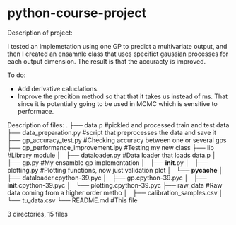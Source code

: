 # python-course-project

Description of project: 

I tested an implemetation using one GP to predict a multivariate output, and
then I created an ensamnle class that uses specifict gaussian processes for
each output dimension. The result is that the accuracty is improved.


To do: 

* Add derivative caluclations. 
* Improve the precition method so that that it takes us instead of ms. That
  since it is potentially going to be used in MCMC which is sensitive to
  performace. 

Description of files:
.
├── data.p                    #pickled and processed train and test data 
├── data_preparation.py       #script that preprocesses the data and save it
├── gp_accuracy_test.py       #Checking accuracy between one or several gps
├── gp_performance_improvement.ipy #Testing my new class
├── lib                       #Library module
│   ├── dataloader.py         #Data loader that loads data.p
│   ├── gp.py                 #My ensamble gp implementation
│   ├── __init__.py
│   ├── plotting.py           #Plotting functions, now just validation plot
│   └── __pycache__
│       ├── dataloader.cpython-39.pyc
│       ├── gp.cpython-39.pyc
│       ├── __init__.cpython-39.pyc
│       └── plotting.cpython-39.pyc
├── raw_data                  #Raw data coming from a higher order metho
│   ├── calibration_samples.csv
│   └── tu_data.csv
└── README.md                 #This file

3 directories, 15 files
